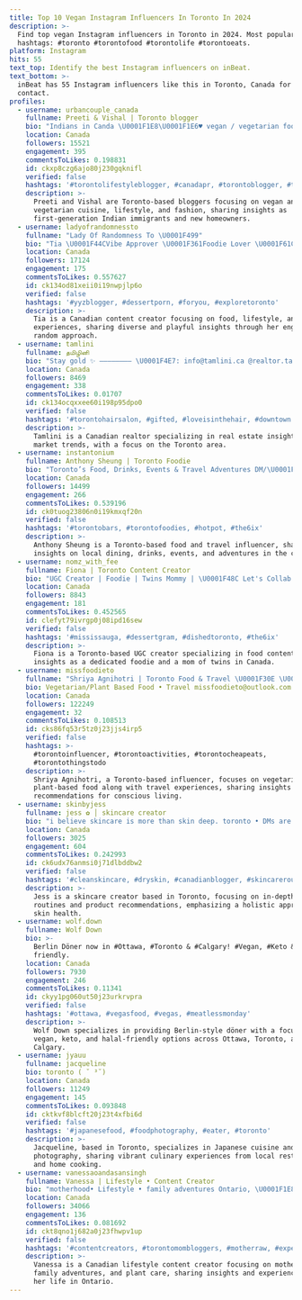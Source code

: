 ```yaml
---
title: Top 10 Vegan Instagram Influencers In Toronto In 2024
description: >-
  Find top vegan Instagram influencers in Toronto in 2024. Most popular
  hashtags: #toronto #torontofood #torontolife #torontoeats.
platform: Instagram
hits: 55
text_top: Identify the best Instagram influencers on inBeat.
text_bottom: >-
  inBeat has 55 Instagram influencers like this in Toronto, Canada for you to
  contact.
profiles:
  - username: urbancouple_canada
    fullname: Preeti & Vishal | Toronto blogger
    bio: "Indians in Canda \U0001F1E8\U0001F1E6♥️ vegan / vegetarian food, lifestyle, fashion first gen immigrants, new home owners\U0001F3E1 For collabs: \U0001F4E7 urbanfoodcouple.can@gmail.com"
    location: Canada
    followers: 15521
    engagement: 395
    commentsToLikes: 0.198831
    id: ckxp8czg6ajo80j230gqknifl
    verified: false
    hashtags: '#torontolifestyleblogger, #canadapr, #torontoblogger, #toronto'
    description: >-
      Preeti and Vishal are Toronto-based bloggers focusing on vegan and
      vegetarian cuisine, lifestyle, and fashion, sharing insights as
      first-generation Indian immigrants and new homeowners.
  - username: ladyofrandomnessto
    fullname: "Lady Of Randomness To \U0001F499"
    bio: "Tia \U0001F44CVibe Approver \U0001F361Foodie Lover \U0001F61CBeing Random One Day At A Time \U0001F3A5Content Creator \U0001F525Dopamine Dealer \U0001F4E7 Ladyofrandomness@hotmail.com"
    location: Canada
    followers: 17124
    engagement: 175
    commentsToLikes: 0.557627
    id: ck134od81xeii0i19nwpjlp6o
    verified: false
    hashtags: '#yyzblogger, #dessertporn, #foryou, #exploretoronto'
    description: >-
      Tia is a Canadian content creator focusing on food, lifestyle, and unique
      experiences, sharing diverse and playful insights through her engaging and
      random approach.
  - username: tamlini
    fullname: தமிழினி
    bio: "Stay gold ✨ ———————— \U0001F4E7: info@tamlini.ca @realtor.tamlini"
    location: Canada
    followers: 8469
    engagement: 338
    commentsToLikes: 0.01707
    id: ck134ocqxxee60i198p95dpo0
    verified: false
    hashtags: '#torontohairsalon, #gifted, #loveisinthehair, #downtown'
    description: >-
      Tamlini is a Canadian realtor specializing in real estate insights and
      market trends, with a focus on the Toronto area.
  - username: instantonium
    fullname: Anthony Sheung | Toronto Foodie
    bio: "Toronto’s Food, Drinks, Events & Travel Adventures DM/\U0001F4E9 for collabs | Google Local Guide lvl 8 At TikTok as “torontofoodie”"
    location: Canada
    followers: 14499
    engagement: 266
    commentsToLikes: 0.539196
    id: ck0tuog23806n0i19kmxqf20n
    verified: false
    hashtags: '#torontobars, #torontofoodies, #hotpot, #the6ix'
    description: >-
      Anthony Sheung is a Toronto-based food and travel influencer, sharing
      insights on local dining, drinks, events, and adventures in the city.
  - username: nomz_with_fee
    fullname: Fiona | Toronto Content Creator
    bio: "UGC Creator | Foodie | Twins Mommy | \U0001F48C Let's Collab: nomzwithfee@gmail.com"
    location: Canada
    followers: 8843
    engagement: 181
    commentsToLikes: 0.452565
    id: clefyt79ivrgp0j08ipd16sew
    verified: false
    hashtags: '#mississauga, #dessertgram, #dishedtoronto, #the6ix'
    description: >-
      Fiona is a Toronto-based UGC creator specializing in food content, sharing
      insights as a dedicated foodie and a mom of twins in Canada.
  - username: missfoodieto
    fullname: "Shriya Agnihotri | Toronto Food & Travel \U0001F30E \U0001F33F"
    bio: Vegetarian/Plant Based Food • Travel missfoodieto@outlook.com Tiktok (37k)
    location: Canada
    followers: 122249
    engagement: 32
    commentsToLikes: 0.108513
    id: cks86fq53r5tz0j23jjs4irp5
    verified: false
    hashtags: >-
      #torontoinfluencer, #torontoactivities, #torontocheapeats,
      #torontothingstodo
    description: >-
      Shriya Agnihotri, a Toronto-based influencer, focuses on vegetarian and
      plant-based food along with travel experiences, sharing insights and
      recommendations for conscious living.
  - username: skinbyjess
    fullname: jess ✿ │ skincare creator
    bio: "i believe skincare is more than skin deep. toronto • DMs are open \U0001F90D ↓ check out my services + amazon / sephora faves !"
    location: Canada
    followers: 3025
    engagement: 604
    commentsToLikes: 0.242993
    id: ck6udx76anmsi0j71dlbddbw2
    verified: false
    hashtags: '#cleanskincare, #dryskin, #canadianblogger, #skincareroutine'
    description: >-
      Jess is a skincare creator based in Toronto, focusing on in-depth skincare
      routines and product recommendations, emphasizing a holistic approach to
      skin health.
  - username: wolf.down
    fullname: Wolf Down
    bio: >-
      Berlin Döner now in #Ottawa, #Toronto & #Calgary! #Vegan, #Keto & #Halal
      friendly.
    location: Canada
    followers: 7930
    engagement: 246
    commentsToLikes: 0.11341
    id: ckyy1pg060ut50j23urkrvpra
    verified: false
    hashtags: '#ottawa, #vegasfood, #vegas, #meatlessmonday'
    description: >-
      Wolf Down specializes in providing Berlin-style döner with a focus on
      vegan, keto, and halal-friendly options across Ottawa, Toronto, and
      Calgary.
  - username: jyauu
    fullname: jacqueline
    bio: toronto ( ˘ ³˘)
    location: Canada
    followers: 11249
    engagement: 145
    commentsToLikes: 0.093848
    id: cktkvf8blcft20j23t4xfbi6d
    verified: false
    hashtags: '#japanesefood, #foodphotography, #eater, #toronto'
    description: >-
      Jacqueline, based in Toronto, specializes in Japanese cuisine and food
      photography, sharing vibrant culinary experiences from local restaurants
      and home cooking.
  - username: vanessaoandasansingh
    fullname: Vanessa | Lifestyle • Content Creator
    bio: "motherhood• Lifestyle • family adventures Ontario, \U0001F1E8\U0001F1E6 plant love, let it sprout ♡ ✉️ let’s collab: vaynewanda25@gmail.com"
    location: Canada
    followers: 34066
    engagement: 136
    commentsToLikes: 0.081692
    id: ckt8qno1j682a0j23fhwpv1up
    verified: false
    hashtags: '#contentcreators, #torontomombloggers, #motherraw, #expectrespect'
    description: >-
      Vanessa is a Canadian lifestyle content creator focusing on motherhood,
      family adventures, and plant care, sharing insights and experiences from
      her life in Ontario.
---
```


